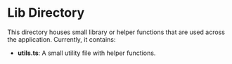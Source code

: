 # Lib Directory

This directory houses small library or helper functions that are used across the application. Currently, it contains:

- **utils.ts**: A small utility file with helper functions. 